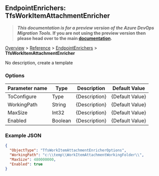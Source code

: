 ## EndpointEnrichers: TfsWorkItemAttachmentEnricher

>**_This documentation is for a preview version of the Azure DevOps Migration Tools._ If you are not using the preview version then please head over to the main [documentation](https://nkdagility.github.io/azure-devops-migration-tools).**

[Overview](.././index.md) > [Reference](../index.md) > [EndpointEnrichers](./index.md) > **TfsWorkItemAttachmentEnricher**

No description, create a template

### Options

| Parameter name         | Type    | Description                              | Default Value                            |
|------------------------|---------|------------------------------------------|------------------------------------------|
| ToConfigure | Type | {Description} | {Default Value} |
| WorkingPath | String | {Description} | {Default Value} |
| MaxSize | Int32 | {Description} | {Default Value} |
| Enabled | Boolean | {Description} | {Default Value} |


### Example JSON

```JSON
{
  "ObjectType": "TfsWorkItemAttachmentEnricherOptions",
  "WorkingPath": "c:\\temp\\WorkItemAttachmentWorkingFolder\\",
  "MaxSize": 480000000,
  "Enabled": true
}
```